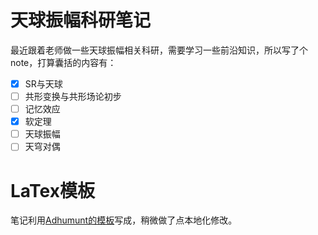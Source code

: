 # 天球振幅科研笔记

最近跟着老师做一些天球振幅相关科研，需要学习一些前沿知识，所以写了个note，打算囊括的内容有：

- [x] SR与天球
- [ ] 共形变换与共形场论初步
- [ ] 记忆效应
- [x] 软定理
- [ ] 天球振幅
- [ ] 天穹对偶

# LaTex模板

笔记利用[Adhumunt的模板](https://github.com/Adhumunt/NotesTeX)写成，稍微做了点本地化修改。